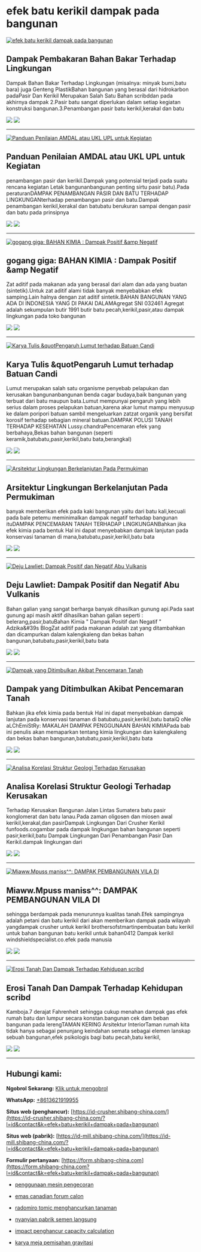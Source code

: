 # efek batu kerikil dampak pada bangunan

<a href="https://swt.shibang-china.com/?l=id&img&k=efek+batu+kerikil+dampak+pada+bangunan" target="_blank">![efek batu kerikil dampak pada bangunan](http://static.shibang-china.com/all-800x300/1023.jpg)</a>

## Dampak Pembakaran Bahan Bakar Terhadap Lingkungan
Dampak Bahan Bakar Terhadap Lingkungan (misalnya: minyak bumi,batu bara) juga Genteng PlastikBahan bangunan yang berasal dari hidrokarbon padaPasir Dan Kerikil Merupakan Salah Satu Bahan scribddan pada akhirnya dampak 2.Pasir batu sangat diperlukan dalam setiap kegiatan konstruksi bangunan.3.Penambangan pasir batu kerikil,kerakal dan batu


<a href="https://whatsapp.shibangsoft.com/WhatsApp.php" target="_blank" title="WhatsApp">![](http://static.shibang-china.com/icon/whatsapp.png)</a> <a href="https://swt.shibang-china.com/?l=id&icon&k=efek+batu+kerikil+dampak+pada+bangunan" target="_blank">![](http://static.shibang-china.com/icon/chat-id.png)</a>

---

<a href="https://swt.shibang-china.com/?l=id&img&k=efek+batu+kerikil+dampak+pada+bangunan" target="_blank">![Panduan Penilaian AMDAL atau UKL UPL untuk Kegiatan](http://static.shibang-china.com/all-800x300/269.jpg)</a>

## Panduan Penilaian AMDAL atau UKL UPL untuk Kegiatan
penambangan pasir dan kerikil.Dampak yang potensial terjadi pada suatu rencana kegiatan Letak bangunanbangunan penting sirtu pasir batu).Pada peraturanDAMPAK PENAMBANGAN PASIR DAN BATU TERHADAP LINGKUNGANterhadap penambangan pasir dan batu.Dampak penambangan kerikil,kerakal dan batubatu berukuran sampai dengan pasir dan batu pada prinsipnya


<a href="https://whatsapp.shibangsoft.com/WhatsApp.php" target="_blank" title="WhatsApp">![](http://static.shibang-china.com/icon/whatsapp.png)</a> <a href="https://swt.shibang-china.com/?l=id&icon&k=efek+batu+kerikil+dampak+pada+bangunan" target="_blank">![](http://static.shibang-china.com/icon/chat-id.png)</a>

---

<a href="https://swt.shibang-china.com/?l=id&img&k=efek+batu+kerikil+dampak+pada+bangunan" target="_blank">![gogang giga: BAHAN KIMIA : Dampak Positif &amp Negatif](http://static.shibang-china.com/all-800x300/1515.jpg)</a>

## gogang giga: BAHAN KIMIA : Dampak Positif &amp Negatif
Zat aditif pada makanan ada yang berasal dari alam dan ada yang buatan (sintetik).Untuk zat aditif alami tidak banyak menyebabkan efek samping.Lain halnya dengan zat aditif sintetik.BAHAN BANGUNAN YANG ADA DI INDONESIA YANG DI PAKAI DALAMAgregat SNI 032461 Agregat adalah sekumpulan butir 1991 butir batu pecah,kerikil,pasir,atau dampak lingkungan pada toko bangunan


<a href="https://whatsapp.shibangsoft.com/WhatsApp.php" target="_blank" title="WhatsApp">![](http://static.shibang-china.com/icon/whatsapp.png)</a> <a href="https://swt.shibang-china.com/?l=id&icon&k=efek+batu+kerikil+dampak+pada+bangunan" target="_blank">![](http://static.shibang-china.com/icon/chat-id.png)</a>

---

<a href="https://swt.shibang-china.com/?l=id&img&k=efek+batu+kerikil+dampak+pada+bangunan" target="_blank">![Karya Tulis &quotPengaruh Lumut terhadap Batuan Candi](http://static.shibang-china.com/all-800x300/1162.jpg)</a>

## Karya Tulis &quotPengaruh Lumut terhadap Batuan Candi
Lumut merupakan salah satu organisme penyebab pelapukan dan kerusakan bangunanbangunan benda cagar budaya,baik bangunan yang terbuat dari batu maupun bata.Lumut mempunyai pengaruh yang lebih serius dalam proses pelapukan batuan,karena akar lumut mampu menyusup ke dalam poripori batuan sambil mengeluarkan zatzat organik yang bersifat korosif terhadap sebagian mineral batuan.DAMPAK POLUSI TANAH TERHADAP KESEHATAN Lussy.chandraPencemaran efek yang berbahaya,Bekas bahan bangunan (seperti keramik,batubatu,pasir,kerikil,batu bata,berangkal)


<a href="https://whatsapp.shibangsoft.com/WhatsApp.php" target="_blank" title="WhatsApp">![](http://static.shibang-china.com/icon/whatsapp.png)</a> <a href="https://swt.shibang-china.com/?l=id&icon&k=efek+batu+kerikil+dampak+pada+bangunan" target="_blank">![](http://static.shibang-china.com/icon/chat-id.png)</a>

---

<a href="https://swt.shibang-china.com/?l=id&img&k=efek+batu+kerikil+dampak+pada+bangunan" target="_blank">![Arsitektur Lingkungan Berkelanjutan Pada Permukiman](http://static.shibang-china.com/all-800x300/877.jpg)</a>

## Arsitektur Lingkungan Berkelanjutan Pada Permukiman
banyak memberikan efek pada kaki bangunan yaitu dari batu kali,kecuali pada bale petemu meminimalkan dampak negatif terhadap bangunan ituDAMPAK PENCEMARAN TANAH TERHADAP LINGKUNGANBahkan jika efek kimia pada bentuk Hal ini dapat menyebabkan dampak lanjutan pada konservasi tanaman di mana,batubatu,pasir,kerikil,batu bata


<a href="https://whatsapp.shibangsoft.com/WhatsApp.php" target="_blank" title="WhatsApp">![](http://static.shibang-china.com/icon/whatsapp.png)</a> <a href="https://swt.shibang-china.com/?l=id&icon&k=efek+batu+kerikil+dampak+pada+bangunan" target="_blank">![](http://static.shibang-china.com/icon/chat-id.png)</a>

---

<a href="https://swt.shibang-china.com/?l=id&img&k=efek+batu+kerikil+dampak+pada+bangunan" target="_blank">![Deju Lawliet: Dampak Positif dan Negatif Abu Vulkanis](http://static.shibang-china.com/all-800x300/225.jpg)</a>

## Deju Lawliet: Dampak Positif dan Negatif Abu Vulkanis
Bahan galian yang sangat berharga banyak dihasilkan gunung api.Pada saat gunung api masih aktif dihasilkan bahan galian seperti : belerang,pasir,batuBahan Kimia " Dampak Positif dan Negatif " Adzika&#39s BlogZat aditif pada makanan adalah zat yang ditambahkan dan dicampurkan dalam kalengkaleng dan bekas bahan bangunan,batubatu,pasir,kerikil,batu bata


<a href="https://whatsapp.shibangsoft.com/WhatsApp.php" target="_blank" title="WhatsApp">![](http://static.shibang-china.com/icon/whatsapp.png)</a> <a href="https://swt.shibang-china.com/?l=id&icon&k=efek+batu+kerikil+dampak+pada+bangunan" target="_blank">![](http://static.shibang-china.com/icon/chat-id.png)</a>

---

<a href="https://swt.shibang-china.com/?l=id&img&k=efek+batu+kerikil+dampak+pada+bangunan" target="_blank">![Dampak yang Ditimbulkan Akibat Pencemaran Tanah](http://static.shibang-china.com/all-800x300/581.jpg)</a>

## Dampak yang Ditimbulkan Akibat Pencemaran Tanah
Bahkan jika efek kimia pada bentuk Hal ini dapat menyebabkan dampak lanjutan pada konservasi tanaman di batubatu,pasir,kerikil,batu bataiQ oNe aLChEmiStRy: MAKALAH DAMPAK PENGGUNAAN BAHAN KIMIAPada bab ini penulis akan memaparkan tentang kimia lingkungan dan kalengkaleng dan bekas bahan bangunan,batubatu,pasir,kerikil,batu bata


<a href="https://whatsapp.shibangsoft.com/WhatsApp.php" target="_blank" title="WhatsApp">![](http://static.shibang-china.com/icon/whatsapp.png)</a> <a href="https://swt.shibang-china.com/?l=id&icon&k=efek+batu+kerikil+dampak+pada+bangunan" target="_blank">![](http://static.shibang-china.com/icon/chat-id.png)</a>

---

<a href="https://swt.shibang-china.com/?l=id&img&k=efek+batu+kerikil+dampak+pada+bangunan" target="_blank">![Analisa Korelasi Struktur Geologi Terhadap Kerusakan](http://static.shibang-china.com/all-800x300/564.jpg)</a>

## Analisa Korelasi Struktur Geologi Terhadap Kerusakan
Terhadap Kerusakan Bangunan Jalan Lintas Sumatera batu pasir konglomerat dan batu lanau.Pada zaman oligosen dan miosen awal kerikil,kerakal,dan pasirDampak Lingkungan Dari Crusher Kerikil funfoods.cogambar pada dampak lingkungan bahan bangunan seperti pasir,kerikil,batu Dampak Lingkungan Dari Penambangan Pasir Dan Kerikil.dampak lingkungan dari


<a href="https://whatsapp.shibangsoft.com/WhatsApp.php" target="_blank" title="WhatsApp">![](http://static.shibang-china.com/icon/whatsapp.png)</a> <a href="https://swt.shibang-china.com/?l=id&icon&k=efek+batu+kerikil+dampak+pada+bangunan" target="_blank">![](http://static.shibang-china.com/icon/chat-id.png)</a>

---

<a href="https://swt.shibang-china.com/?l=id&img&k=efek+batu+kerikil+dampak+pada+bangunan" target="_blank">![Miaww.Mpuss maniss^^: DAMPAK PEMBANGUNAN VILA DI](http://static.shibang-china.com/all-800x300/1414.jpg)</a>

## Miaww.Mpuss maniss^^: DAMPAK PEMBANGUNAN VILA DI
sehingga berdampak pada menurunnya kualitas tanah.Efek sampingnya adalah petani dan batu kerikil dari akan memberikan dampak pada wilayah yangdampak crusher untuk kerikil brothersofstmartinpembuatan batu kerikil untuk bahan bangunan batu kerikil untuk bahan0412 Dampak kerikil windshieldspecialist.co.efek pada manusia


<a href="https://whatsapp.shibangsoft.com/WhatsApp.php" target="_blank" title="WhatsApp">![](http://static.shibang-china.com/icon/whatsapp.png)</a> <a href="https://swt.shibang-china.com/?l=id&icon&k=efek+batu+kerikil+dampak+pada+bangunan" target="_blank">![](http://static.shibang-china.com/icon/chat-id.png)</a>

---

<a href="https://swt.shibang-china.com/?l=id&img&k=efek+batu+kerikil+dampak+pada+bangunan" target="_blank">![Erosi Tanah Dan Dampak Terhadap Kehidupan scribd](http://static.shibang-china.com/all-800x300/189.jpg)</a>

## Erosi Tanah Dan Dampak Terhadap Kehidupan scribd
Kamboja.7 derajat Fahrenheit sehingga cukup menahan dampak gas efek rumah batu dan lumpur secara konstan.bangunan cek dam beban bangunan pada lerengTAMAN KERING Arsitektur InteriorTaman rumah kita tidak hanya sebagai penunjang keindahan semata sebagai elemen lanskap sebuah bangunan,efek psikologis bagi batu pecah,batu kerikil,


<a href="https://whatsapp.shibangsoft.com/WhatsApp.php" target="_blank" title="WhatsApp">![](http://static.shibang-china.com/icon/whatsapp.png)</a> <a href="https://swt.shibang-china.com/?l=id&icon&k=efek+batu+kerikil+dampak+pada+bangunan" target="_blank">![](http://static.shibang-china.com/icon/chat-id.png)</a>

---
## Hubungi kami:

**Ngobrol Sekarang:** [Klik untuk mengobrol](https://swt.shibang-china.com?l=id&contact&k=efek+batu+kerikil+dampak+pada+bangunan)

**WhatsApp:**  [+8613621919955](https://whatsapp.shibangsoft.com/WhatsApp.php)

**Situs web (penghancur):** [https://id-crusher.shibang-china.com/](https://id-crusher.shibang-china.com/?l=id&contact&k=efek+batu+kerikil+dampak+pada+bangunan)

**Situs web (pabrik):** [https://id-mill.shibang-china.com/](https://id-mill.shibang-china.com/?l=id&contact&k=efek+batu+kerikil+dampak+pada+bangunan)

**Formulir pertanyaan:** [https://form.shibang-china.com](https://form.shibang-china.com?l=id&contact&k=efek+batu+kerikil+dampak+pada+bangunan)

* [penggunaan mesin pengecoran](../33/penggunaan%20mesin%20pengecoran.md)

* [emas canadian forum calon](../33/emas%20canadian%20forum%20calon.md)

* [radomiro tomic menghancurkan tanaman](../32/radomiro%20tomic%20menghancurkan%20tanaman.md)

* [nyanyian pabrik semen langsung](../37/nyanyian%20pabrik%20semen%20langsung.md)

* [impact penghancur capacity calculation](../39/impact%20penghancur%20capacity%20calculation.md)

* [karya meja pemisahan gravitasi](../35/karya%20meja%20pemisahan%20gravitasi.md)